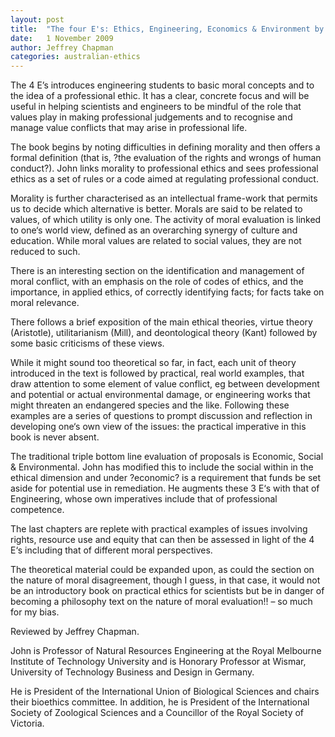```yaml
---
layout: post
title:  "The four E's: Ethics, Engineering, Economics & Environment by John Buckeridge"
date:   1 November 2009
author: Jeffrey Chapman
categories: australian-ethics
---
```


The 4 E’s introduces engineering students to basic moral concepts and to the idea of a professional ethic. It has a clear, concrete focus and will be useful in helping scientists and engineers to be mindful of the role that values play in making professional judgements and to recognise and manage value conflicts that may arise in professional life.

The book begins by noting difficulties in defining morality and then offers a formal definition (that is, ?the evaluation of the rights and wrongs of human conduct?). John links morality to professional ethics and sees professional ethics as a set of rules or a code aimed at regulating professional conduct.

Morality is further characterised as an intellectual frame-work that permits us to decide which alternative is better. Morals are said to be related to values, of which utility is only one. The activity of moral evaluation is linked to one‘s world view, defined as an overarching synergy of culture and education. While moral values are related to social values, they are not reduced to such.

There is an interesting section on the identification and management of moral conflict, with an emphasis on the role of codes of ethics, and the importance, in applied ethics, of correctly identifying facts; for facts take on moral relevance.

There follows a brief exposition of the main ethical theories, virtue theory (Aristotle), utilitarianism (Mill), and deontological theory (Kant) followed by some basic criticisms of these views.

While it might sound too theoretical so far, in fact, each unit of theory introduced in the text is followed by practical, real world examples, that draw attention to some element of value conflict, eg between development and potential or actual environmental damage, or engineering works that might threaten an endangered species and the like. Following these examples are a series of questions to prompt discussion and reflection in developing one‘s own view of the issues: the practical imperative in this book is never absent.

The traditional triple bottom line evaluation of proposals is Economic, Social & Environmental. John has modified this to include the social within in the ethical dimension and under ?economic? is a requirement that funds be set aside for potential use in remediation. He augments these 3 E‘s with that of Engineering, whose own imperatives include that of professional competence.

The last chapters are replete with practical examples of issues involving rights, resource use and equity that can then be assessed in light of the 4 E‘s including that of different moral perspectives. 

The theoretical material could be expanded upon, as could the section on the nature of moral disagreement, though I guess, in that case, it would not be an introductory book on practical ethics for scientists but be in danger of becoming a philosophy text on the nature of moral evaluation!! – so much for my bias.

Reviewed by Jeffrey Chapman.

John is Professor of Natural Resources Engineering at the Royal Melbourne Institute of Technology University and is Honorary Professor at Wismar, University of Technology Business and Design in Germany.

He is President of the International Union of Biological Sciences and chairs their bioethics committee. In addition, he is President of the International Society of Zoological Sciences and a Councillor of the Royal Society of Victoria.

